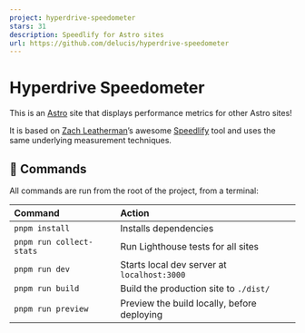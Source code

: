 ```yaml
---
project: hyperdrive-speedometer
stars: 31
description: Speedlify for Astro sites
url: https://github.com/delucis/hyperdrive-speedometer
---
```


# Hyperdrive Speedometer

This is an [Astro](https://astro.build) site that displays performance metrics for other Astro sites!

It is based on [Zach Leatherman](https://zachleat.com/)’s awesome [Speedlify](https://github.com/zachleat/speedlify/) tool and uses the same underlying measurement techniques.

## 🧞 Commands

All commands are run from the root of the project, from a terminal:

| Command                  | Action                                      |
| :----------------------- | :------------------------------------------ |
| `pnpm install`           | Installs dependencies                       |
| `pnpm run collect-stats` | Run Lighthouse tests for all sites          |
| `pnpm run dev`           | Starts local dev server at `localhost:3000` |
| `pnpm run build`         | Build the production site to `./dist/`      |
| `pnpm run preview`       | Preview the build locally, before deploying |

